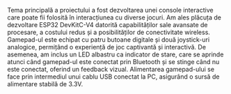 Tema principală a proiectului a fost dezvoltarea unei console interactive care poate fii folosită în interacțiunea cu diverse jocuri. Am ales plăcuța de dezvoltare ESP32 DevKitC-V4 datorită capabilităților sale avansate de procesare, 
a costului redus și a posibilităților de conectivitate wireless. Gamepad-ul este echipat cu patru butoane digitale și două joystick-uri analogice, permițând o experiență de joc captivantă și interactivă. 
De asemenea, am inclus un LED albastru ca indicator de stare, care se aprinde atunci când gamepad-ul este conectat prin Bluetooth și se stinge când nu este conectat, oferind un feedback vizual. 
Alimentarea gamepad-ului se face prin intermediul unui cablu USB conectat la PC, asigurând o sursă de alimentare stabilă de 3.3V.
